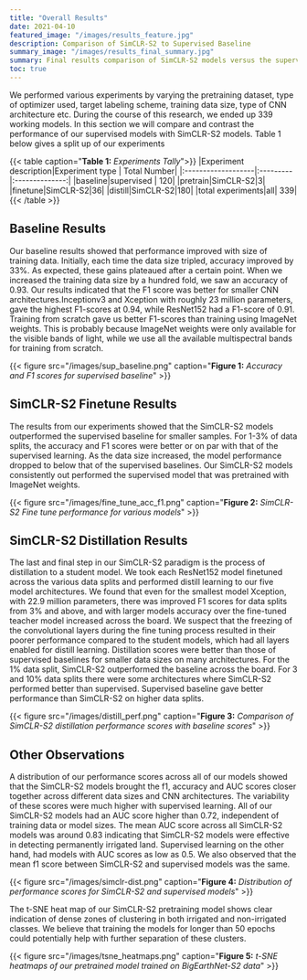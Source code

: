 ```yaml
---
title: "Overall Results"
date: 2021-04-10
featured_image: "/images/results_feature.jpg"
description: Comparison of SimCLR-S2 to Supervised Baseline
summary_image: "/images/results_final_summary.jpg"
summary: Final results comparison of SimCLR-S2 models versus the supervised baseline.
toc: true
---
```

We performed various experiments by varying the pretraining dataset, type of optimizer used, target labeling scheme, training data size, type of CNN architecture etc. During the course of this research, we ended up  339 working models. In this section we will compare and contrast the  performance  of  our supervised  models with SimCLR-S2 models. Table 1 below gives a split up of our experiments

{{< table caption="**Table 1:** *Experiments Tally*">}}
|Experiment description|Experiment type | Total Number|
|:-------------------|:---------|:--------------:|
|baseline|supervised | 120|
|pretrain|SimCLR-S2|3|
|finetune|SimCLR-S2|36|
|distill|SimCLR-S2|180|
|total experiments|all| 339|
{{< /table >}}

## Baseline Results
Our baseline results showed that performance improved with size of training data. Initially,  each time the data size tripled,  accuracy improved by 33%.    As  expected,  these  gains  plateaued  after a certain point.   When we increased the training data size by a hundred fold, we saw an accuracy of  0.93.   Our  results  indicated  that  the  F1  score was better for smaller CNN architectures.Inceptionv3 and Xception with roughly 23 million parameters, gave the highest F1-scores at 0.94, while ResNet152 had a F1-score of 0.91. Training from scratch gave us better F1-scores than training using ImageNet weights.  This is probably because ImageNet weights were only available for the visible bands of light, while we use all the available multispectral bands for training from scratch.

{{< figure src="/images/sup_baseline.png" caption="**Figure 1:** *Accuracy and F1 scores for supervised baseline*" >}}

## SimCLR-S2 Finetune Results
The results from our experiments showed that the SimCLR-S2  models  outperformed  the  supervised baseline for smaller samples. For 1-3% of data splits, the accuracy and F1 scores were better or on par with that of  the  supervised  learning.   As  the  data  size  increased, the model performance dropped to below that  of  the  supervised  baselines.   Our  SimCLR-S2  models  consistently  out performed  the  supervised model that was pretrained with ImageNet weights.

{{< figure src="/images/fine_tune_acc_f1.png" caption="**Figure 2:** *SimCLR-S2 Fine tune performance for various models*" >}}

## SimCLR-S2 Distillation Results
The last and final step in our SimCLR-S2 paradigm is the process of distillation to a student model.  We took each ResNet152 model finetuned across the various data splits and performed distill learning to our five model architectures.  We found that  even  for  the  smallest  model  Xception,  with 22.9  million  parameters,  there  was  improved  F1 scores for data splits from 3% and above, and with larger models accuracy over the fine-tuned teacher model increased across the board. We suspect that the freezing of the convolutional layers during the fine tuning process resulted in their poorer performance compared to the student models, which had all layers enabled for distill learning. Distillation scores were better than those of supervised baselines for smaller data sizes on many architectures. For the 1% data split, SimCLR-S2 outperformed the baseline across the board.  For 3 and 10% data splits there were some architectures where SimCLR-S2 performed better than supervised. Supervised baseline gave  better  performance  than  SimCLR-S2  on higher data splits.

{{< figure src="/images/distill_perf.png" caption="**Figure 3:** *Comparison of SimCLR-S2 distillation performance scores with baseline scores*" >}}

## Other Observations

A distribution of our performance scores across all  of  our models  showed  that  the SimCLR-S2 models brought the f1, accuracy and AUC  scores closer  together  across  different  data sizes  and  CNN  architectures.   The  variability  of these  scores  were  much  higher  with  supervised learning. All of our SimCLR-S2 models had an AUC score higher than 0.72, independent of training data or model sizes.  The mean AUC score across all SimCLR-S2  models  was  around  0.83  indicating that SimCLR-S2 models were effective in detecting permanently irrigated land.   Supervised  learning  on  the other  hand,  had  models  with  AUC  scores  as  low as 0.5.  We also observed that the mean f1 score between SimCLR-S2 and supervised models was the same.

{{< figure src="/images/simclr-dist.png" caption="**Figure 4:** *Distribution of performance scores for SimCLR-S2 and supervised models*" >}}

The t-SNE heat map of our SimCLR-S2 pretraining model shows clear indication of dense zones of clustering in both irrigated and non-irrigated classes. We believe that training the models for longer than 50 epochs could potentially help with further separation of these clusters.

{{< figure src="/images/tsne_heatmaps.png" caption="**Figure 5:** *t-SNE heatmaps of our pretrained model trained on BigEarthNet-S2 data*" >}}
